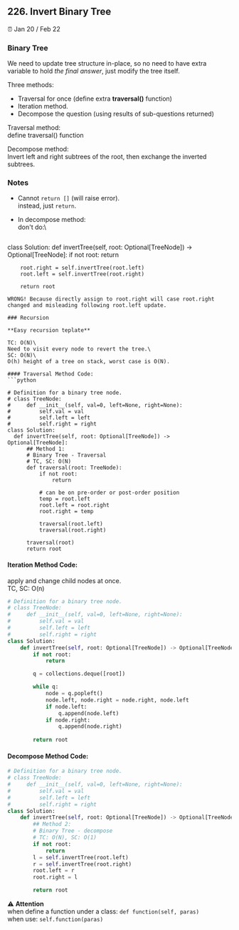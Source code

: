 ## 226. Invert Binary Tree

:alarm_clock: Jan 20 / Feb 22

### Binary Tree 

We need to update tree structure in-place, so no need to have extra variable to hold *the final answer*, just modify the tree itself.

Three methods:
- Traversal for once (define extra **traversal()** function)
- Iteration method.
- Decompose the question (using results of sub-questions returned)

Traversal method:\
define traversal() function

Decompose method:\
Invert left and right subtrees of the root, then exchange the inverted subtrees.

### Notes

- Cannot `return []` (will raise error).\
  instead, just `return`.

- In decompose method:\
  don't do:\
  ```
class Solution:
    def invertTree(self, root: Optional[TreeNode]) -> Optional[TreeNode]:
        if not root:
            return 

        root.right = self.invertTree(root.left)
        root.left = self.invertTree(root.right)

        return root
  ```
WRONG! Because directly assign to root.right will case root.right changed and misleading following root.left update.

### Recursion

**Easy recursion teplate**

TC: O(N)\
Need to visit every node to revert the tree.\
SC: O(N)\
O(h) height of a tree on stack, worst case is O(N).

#### Traversal Method Code:
```python

# Definition for a binary tree node.
# class TreeNode:
#     def __init__(self, val=0, left=None, right=None):
#         self.val = val
#         self.left = left
#         self.right = right
class Solution:
    def invertTree(self, root: Optional[TreeNode]) -> Optional[TreeNode]:
        ## Method 1:
        # Binary Tree - Traversal
        # TC, SC: O(N)
        def traversal(root: TreeNode):
            if not root:
                return

            # can be on pre-order or post-order position
            temp = root.left
            root.left = root.right
            root.right = temp

            traversal(root.left)
            traversal(root.right)

        traversal(root)
        return root
```

#### Iteration Method Code:
apply and change child nodes at once.\
TC, SC: O(n)
```python
# Definition for a binary tree node.
# class TreeNode:
#     def __init__(self, val=0, left=None, right=None):
#         self.val = val
#         self.left = left
#         self.right = right
class Solution:
    def invertTree(self, root: Optional[TreeNode]) -> Optional[TreeNode]:
        if not root:
            return 

        q = collections.deque([root])

        while q:
            node = q.popleft()
            node.left, node.right = node.right, node.left
            if node.left:
                q.append(node.left)
            if node.right:
                q.append(node.right)
        
        return root

```

#### Decompose Method Code:
```python
# Definition for a binary tree node.
# class TreeNode:
#     def __init__(self, val=0, left=None, right=None):
#         self.val = val
#         self.left = left
#         self.right = right
class Solution:
    def invertTree(self, root: Optional[TreeNode]) -> Optional[TreeNode]:
        ## Method 2:
        # Binary Tree - decompose
        # TC: O(N), SC: O(1)
        if not root:
            return 
        l = self.invertTree(root.left)
        r = self.invertTree(root.right)
        root.left = r
        root.right = l

        return root
```

:warning: **Attention**\
when define a function under a class: `def function(self, paras)` \
when use: `self.function(paras)`
